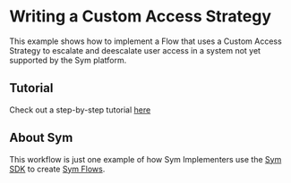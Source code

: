 # Writing a Custom Access Strategy

This example shows how to implement a Flow that uses a Custom Access Strategy to escalate and deescalate user access in a system not yet supported by the Sym platform.

## Tutorial

Check out a step-by-step tutorial [here](https://docs.symops.com/docs/custom-strategies)

## About Sym

This workflow is just one example of how Sym Implementers use the [Sym SDK](https://docs.symops.com/docs) to create [Sym Flows](https://docs.symops.com/docs/sym-access-flows).
